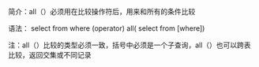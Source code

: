 简介：all（）必须用在比较操作符后，用来和所有的条件比较

语法：
select <columnname>
from <tablename>
where
<columnname> (operator) all( select <columnname> from <tablename> [where])

注：all（）比较的类型必须一致，括号中必须是一个子查询，all（）也可以跨表比较，返回交集或不同记录